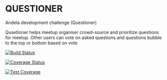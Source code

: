 # QUESTIONER
Andela development challenge (Questioner)

Qusetioner helps meetup organiser crowd-source and prioritize questions for meetup. Other users can
vote on asked questions and questions bubble to the top or bottom based on vote

[![Build Status](https://travis-ci.org/innocentEdosa/QUESTIONER.svg?branch=develop)](https://travis-ci.org/innocentEdosa/QUESTIONER)

[![Coverage Status](https://coveralls.io/repos/github/innocentEdosa/QUESTIONER/badge.svg?branch=develop)](https://coveralls.io/github/innocentEdosa/QUESTIONER?branch=develop)

[![Test Coverage](https://api.codeclimate.com/v1/badges/d924ca34755d0f465fa7/test_coverage)](https://codeclimate.com/github/innocentEdosa/QUESTIONER/test_coverage)
